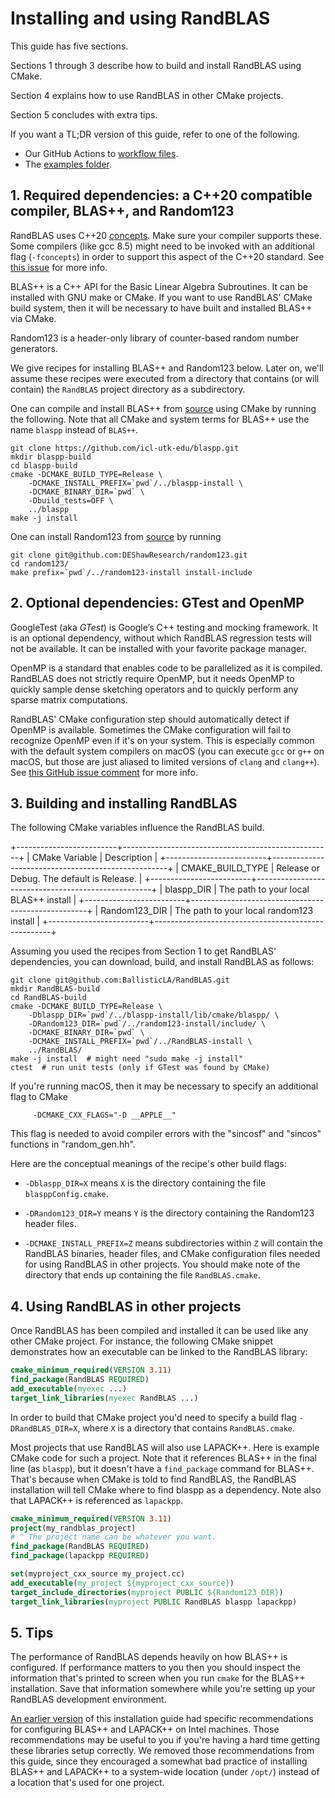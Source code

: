 
# Installing and using RandBLAS

This guide has five sections.

Sections 1 through 3 describe how to build and install RandBLAS using CMake.

Section 4 explains how to use RandBLAS in other CMake projects.

Section 5 concludes with extra tips.

If you want a TL;DR version of this guide, refer to one of the following.
 * Our GitHub Actions to [workflow files](https://github.com/BallisticLA/RandBLAS/tree/main/.github/workflows).
 * The [examples folder](https://github.com/BallisticLA/RandBLAS/tree/main/examples).


## 1. Required dependencies: a C++20 compatible compiler, BLAS++, and Random123

RandBLAS uses C++20 [concepts](https://en.cppreference.com/w/cpp/language/constraints).
Make sure your compiler supports these. Some compilers (like gcc 8.5) might need to be
invoked with an additional flag (``-fconcepts``) in order to support this aspect of the
C++20 standard. See [this issue](https://github.com/BallisticLA/RandBLAS/issues/90) for more info.

BLAS++ is a C++ API for the Basic Linear Algebra Subroutines.
It can be installed with GNU make or CMake.
If you want to use RandBLAS' CMake build system,
then it will be necessary to have built and installed BLAS++ via CMake.

Random123 is a header-only library of counter-based random number generators.

We give recipes for installing BLAS++ and Random123 below.
Later on, we'll assume these recipes were executed from a directory
that contains (or will contain) the ``RandBLAS`` project directory as a subdirectory.

One can compile and install BLAS++ from
[source](https://bitbucket.org/icl/blaspp/src/master/) using CMake by running the following.
Note that all CMake and system terms for BLAS++ use the name ``blaspp`` instead of ``BLAS++``.
```shell
git clone https://github.com/icl-utk-edu/blaspp.git
mkdir blaspp-build
cd blaspp-build
cmake -DCMAKE_BUILD_TYPE=Release \
    -DCMAKE_INSTALL_PREFIX=`pwd`/../blaspp-install \
    -DCMAKE_BINARY_DIR=`pwd` \ 
    -Dbuild_tests=OFF \
    ../blaspp
make -j install
```

One can install Random123 from
[source](https://github.com/DEShawResearch/random123) by running
```shell
git clone git@github.com:DEShawResearch/random123.git
cd random123/
make prefix=`pwd`/../random123-install install-include
```

## 2. Optional dependencies: GTest and OpenMP

GoogleTest (aka *GTest*) is Google’s C++ testing and mocking framework.  It is an optional
dependency, without which RandBLAS regression tests will not be available. It
can be installed with your favorite package manager.

OpenMP is a standard that enables code to be parallelized as it is compiled.
RandBLAS does not strictly require OpenMP, but it needs OpenMP to quickly
sample dense sketching operators and to quickly perform any sparse matrix computations.

RandBLAS' CMake configuration step should automatically detect if OpenMP is available.
Sometimes the CMake configuration will fail to recognize OpenMP even if it's 
on your system. This is especially common with the default system compilers on macOS
(you can execute ``gcc`` or ``g++`` on macOS, but those are just aliased to 
limited versions of ``clang`` and ``clang++``). See [this GitHub issue comment](https://github.com/BallisticLA/RandBLAS/issues/86#issue-2248281376)
for more info.


## 3. Building and installing RandBLAS

The following CMake variables influence the RandBLAS build.

+-------------------------+----------------------------------------------------+
| CMake Variable          | Description                                        |
+-------------------------+----------------------------------------------------+
| CMAKE_BUILD_TYPE        | Release or Debug. The default is Release.          |
+-------------------------+----------------------------------------------------+
| blaspp_DIR              | The path to your local BLAS++ install              |
+-------------------------+----------------------------------------------------+
| Random123_DIR           | The path to your local random123 install           |
+-------------------------+----------------------------------------------------+

Assuming you used the recipes from Section 1 to get RandBLAS' dependencies,
you can download, build, and install RandBLAS as follows:

```shell
git clone git@github.com:BallisticLA/RandBLAS.git
mkdir RandBLAS-build
cd RandBLAS-build
cmake -DCMAKE_BUILD_TYPE=Release \
    -Dblaspp_DIR=`pwd`/../blaspp-install/lib/cmake/blaspp/ \
    -DRandom123_DIR=`pwd`/../random123-install/include/ \
    -DCMAKE_BINARY_DIR=`pwd` \
    -DCMAKE_INSTALL_PREFIX=`pwd`/../RandBLAS-install \
    ../RandBLAS/
make -j install  # might need "sudo make -j install"
ctest  # run unit tests (only if GTest was found by CMake)
```

If you're running macOS, then it may be necessary to specify
an additional flag to CMake
```shell
     -DCMAKE_CXX_FLAGS="-D __APPLE__"
```
This flag is needed to avoid compiler errors with the "sincosf" and "sincos"
functions in "random_gen.hh".

Here are the conceptual meanings of the recipe's other build flags:

* `-Dblaspp_DIR=X` means `X` is the directory containing the file `blasppConfig.cmake`.

* `-DRandom123_DIR=Y` means `Y` is the directory containing the Random123
  header files.

* `-DCMAKE_INSTALL_PREFIX=Z` means subdirectories within `Z` will contain
   the RandBLAS binaries, header files, and CMake configuration files needed
   for using RandBLAS in other projects. You should make note of the directory
   that ends up containing the file ``RandBLAS.cmake``.


## 4. Using RandBLAS in other projects

Once RandBLAS has been compiled and installed it can be used like any other CMake project.
For instance, the following CMake snippet demonstrates how an executable can
be linked to the RandBLAS library:

```cmake
cmake_minimum_required(VERSION 3.11)
find_package(RandBLAS REQUIRED)
add_executable(myexec ...)
target_link_libraries(myexec RandBLAS ...)
```
In order to build that CMake project you'd need to specify a build flag ``-DRandBLAS_DIR=X``, where ``X`` is a directory that contains ``RandBLAS.cmake``.

Most projects that use RandBLAS will also use LAPACK++.
Here is example CMake code for such a project. Note that it references BLAS++ in the final line (as ``blaspp``),
but it doesn't have a ``find_package`` command for BLAS++. That's because when CMake is told to find RandBLAS,
the RandBLAS installation will tell CMake where to find blaspp as a dependency.
Note also that LAPACK++ is referenced as ``lapackpp``.
```cmake
cmake_minimum_required(VERSION 3.11)
project(my_randblas_project)
# ^ The project name can be whatever you want.
find_package(RandBLAS REQUIRED)
find_package(lapackpp REQUIRED)

set(myproject_cxx_source my_project.cc)
add_executable(my_project ${myproject_cxx_source})
target_include_directories(myproject PUBLIC ${Random123_DIR})
target_link_libraries(myproject PUBLIC RandBLAS blaspp lapackpp)
```

## 5. Tips

The performance of RandBLAS depends heavily on how BLAS++ is configured.
If performance matters to you then you should inspect the
information that's printed to screen when you run ``cmake`` for the BLAS++ installation.
Save that information somewhere while you're setting up your RandBLAS
development environment.

[An earlier version](https://github.com/BallisticLA/RandBLAS/blob/9d0a03fa41fd7c126b252002a54c2f2562fae31a/INSTALL.md#5-tips)
of this installation guide had specific recommendations for configuring BLAS++ and LAPACK++ on Intel machines.
Those recommendations may be useful to you if you're having a hard time getting these libraries setup correctly.
We removed those recommendations from this guide, since they encouraged a somewhat bad practice of installing BLAS++
and LAPACK++ to a system-wide location (under ``/opt/``) instead of a location that's used for one project.
